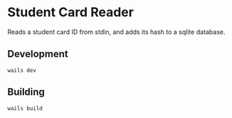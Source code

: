 # Student Card Reader

Reads a student card ID from stdin, and adds its hash to a sqlite database.

## Development
`wails dev`

## Building
`wails build`
